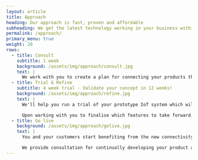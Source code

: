 ```yaml
---
layout: article
title: Approach
heading: Our approach is fast, proven and affordable
subheading: We get the latest technology working in your business within weeks
permalink: /approach/
primary_menu: true
weight: 20
rows:
  - title: Consult
    subtitle: 1 week
    background: /assets/img/approach/consult.jpg
    text: |
      We work with you to create a plan for connecting your products that will maximise the gains and minimise any risks or costs. We enjoy working with both technical directors and business directors; whatever your level of technical expertise, we are confident communicating the right information for you to be able to make sound business decisions.
  - title: Trial & Refine
    subtitle: 4 week trial - Validate your concept in 12 weeks!
    background: /assets/img/approach/refine.jpg
    text: |
      We'll help you run a trial of your prototype IoT system which will help identify strengths and weaknesses of the solution before deciding what features to roll into a real product.

      Upon working with you to finalise which features to take forward, we'll integrate connectivity into your products in a production-ready capacity.
  - title: Go live
    background: /assets/img/approach/golive.jpg
    text: |
      You and your customers start benefiting from the new connectivity of your product and the actionable insight from day one. Licensing of the product includes email and phone support from us, to give you peace of mind and to ensure that everything is working correctly.

      We provide consultation for continually developing your product alongside your business. If you want to take maintenance, support and development in house, we will work with you to ensure a smooth transition.
---
```

